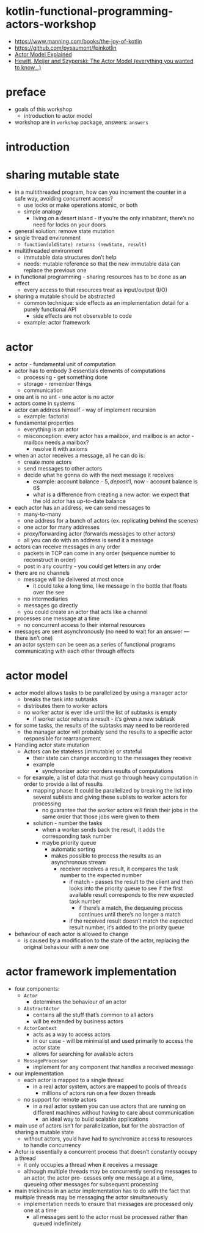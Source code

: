 # kotlin-functional-programming-actors-workshop
* https://www.manning.com/books/the-joy-of-kotlin
* https://github.com/pysaumont/fpinkotlin
* [Actor Model Explained](https://www.youtube.com/watch?v=ELwEdb_pD0k)
* [Hewitt, Meijer and Szyperski: The Actor Model (everything you wanted to know...)](https://www.youtube.com/watch?v=7erJ1DV_Tlo)

# preface
* goals of this workshop
    * introduction to actor model
* workshop are in `workshop` package, answers: `answers`

# introduction


# sharing mutable state
* in a multithreaded program, how can you increment the counter in a safe way, avoiding 
concurrent access?
    * use locks or make operations atomic, or both
    * simple analogy
        * living on a desert island - if you’re the only inhabitant, there’s no need 
        for locks on your doors
* general solution: remove state mutation
* single thread environment
    * `function(oldState) returns (newState, result)`
* multithreaded environment
    * immutable data structures don’t help
    * needs: mutable reference so that the new immutable data can replace the previous one
* in functional programming - sharing resources has to be done as an effect
    * every access to that resources treat as input/output (I/O)
* sharing a mutable should be abstracted
    * common technique: side effects as an implementation detail for a purely functional API
        * side effects are not observable to code
    * example: actor framework

# actor
* actor - fundamental unit of computation
* actor has to embody 3 essentials elements of computations
    * processing - get something done
    * storage - remember things
    * communication
* one ant is no ant - one actor is no actor
* actors come in systems
* actor can address himself - way of implement recursion
    * example: factorial
* fundamental properties
    * everything is an actor
    * misconception: every actor has a mailbox, and mailbox is an actor - mailbox needs a mailbox?
        * resolve it with axioms
* when an actor receives a message, all he can do is:
    * create more actors
    * send messages to other actors
    * decide what he gonna do with the next message it receives
        * example: account balance - 5$, deposit 1$, now - account balance is 6$
        * what is a difference from creating a new actor: we expect that the old actor has up-to-date balance
* each actor has an address, we can send messages to
    * many-to-many
    * one address for a bunch of actors (ex. replicating behind the scenes)
    * one actor for many addresses
    * proxy/forwarding actor (forwards messages to other actors)
    * all you can do with an address is send it a message
* actors can receive messages in any order
    * packets in TCP can come in any order (sequence number to reconstruct in order)
    * post in any country - you could get letters in any order
* there are no channels
    * message will be delivered at most once
        * it could take a long time, like message in the bottle that floats over the see
    * no intermediaries
    * messages go directly
    * you could create an actor that acts like a channel
* processes one message at a time
    * no concurrent access to their internal resources
* messages are sent asynchronously (no need to wait for an answer — there isn’t one)
* an actor system can be seen as a series of functional programs communicating with each other 
through effects

# actor model
* actor model allows tasks to be parallelized by using a manager actor
    * breaks the task into subtasks
    * distributes them to worker actors
    * no worker actor is ever idle until the list of subtasks is empty
        * if worker actor returns a result - it’s given a new subtask
* for some tasks, the results of the subtasks may need to be reordered
    * the manager actor will probably send the results to a specific actor responsible 
    for rearrangement
* Handling actor state mutation
    * Actors can be stateless (immutable) or stateful
        * their state can change according to the messages they receive
        * example
            * synchronizer actor reorders results of computations
    * for example, a list of data that must go through heavy computation in order 
    to provide a list of results
        * mapping phase: It could be parallelized by breaking the list into several sublists and giving these 
        sublists to worker actors for processing
            * no guarantee that the worker actors will finish their jobs in the same order that those 
            jobs were given to them
        * solution - number the tasks 
            * when a worker sends back the result, it adds the corresponding task number
            * maybe priority queue
                * automatic sorting
                * makes possible to process the results as an asynchronous stream
                    * receiver receives a result, it compares the task number to the expected number
                        * if match - passes the result to the client and then looks into the priority queue to
                        see if the first available result corresponds to the new expected task number
                            * if there’s a match, the dequeuing process continues until there’s no longer 
                            a match
                        * if the received result doesn’t match the expected result number, it’s added to 
                        the priority queue
* behaviour of each actor is allowed to change
    * is caused by a modification to the state of the actor, replacing the original behaviour with a new one
# actor framework implementation
* four components:
    * `Actor`
        * determines the behaviour of an actor
    * `AbstractActor`
         * contains all the stuff that’s common to all actors 
        * will be extended by business actors
    * `ActorContext`
        * acts as a way to access actors
        * in our case - will be minimalist and used primarily to access the actor state
        * allows for searching for available actors
    * `MessageProcessor`
        * implement for any component that handles a received message
* our implementation
    * each actor is mapped to a single thread 
        * in a real actor system, actors are mapped to pools of threads
            * millions of actors run on a few dozen threads
    * no support for remote actors 
        * in a real actor system you can use actors that are running on different machines without 
        having to care about communication
            * an ideal way to build scalable applications
* main use of actors isn’t for parallelization, but for the abstraction of sharing a mutable state 
    * without actors, you’d have had to synchronize access to resources to handle concurrency
* Actor is essentially a concurrent process that doesn’t constantly occupy a thread
    * it only occupies a thread when it receives a message
    * although multiple threads may be concurrently sending messages to an actor, the actor pro-
    cesses only one message at a time, queueing other messages for subsequent processing
* main trickiness in an actor implementation has to do with the fact that multiple threads may be 
messaging the actor simultaneously
    * implementation needs to ensure that messages are processed only one at a time
        * all messages sent to the actor must be processed rather than queued indefinitely